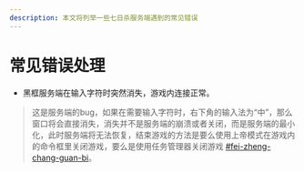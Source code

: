 ```yaml
---
description: 本文将列举一些七日杀服务端遇到的常见错误
---
```


# 常见错误处理

* 黑框服务端在输入字符时突然消失，游戏内连接正常。

> 这是服务端的bug，如果在需要输入字符时，右下角的输入法为“中”，那么窗口将会直接消失，消失并不是服务端的崩溃或者关闭，而是服务端的最小化，此时服务端将无法恢复，结束游戏的方法是要么使用上帝模式在游戏内的命令框里关闭游戏，要么是使用任务管理器关闭游戏 [#fei-zheng-chang-guan-bi](qi-dong-guan-bi-zhong-qi.md#fei-zheng-chang-guan-bi "mention")。

